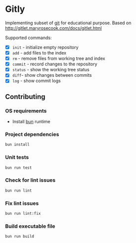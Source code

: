 # Gitly

Implementing subset of [git](https://git-scm.com/) for educational purpose. Based on http://gitlet.maryrosecook.com/docs/gitlet.html

Supported commands:

- [x] `init` - initialize empty repository
- [x] `add` - add files to the index
- [x] `rm` - remove files from working tree and index
- [x] `commit` - record changes to the repository
- [x] `status` - show the working tree status
- [x] `diff`- show changes between commits
- [x] `log` - show commit logs

## Contributing

### OS requirements

- Install [bun](https://bun.sh/) runtime

### Project dependencies

```bash
bun install
```

### Unit tests

```bash
bun run test
```

### Check for lint issues

```bash
bun run lint
```

### Fix lint issues

```bash
bun run lint:fix
```

### Build executable file

```bash
bun run build
```
